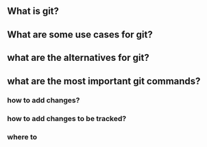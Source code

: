 ## What is git? 

## What are some use cases for git?

## what are the alternatives for git?

## what are the most important git commands?

### how to add changes?
### how to add changes to be tracked?
### where to 
